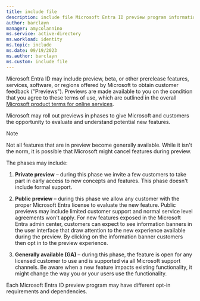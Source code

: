 ```yaml
---
title: include file
description: include file Microsoft Entra ID preview program information 
author: barclayn
manager: amycolannino
ms.service: active-directory
ms.workload: identity
ms.topic: include
ms.date: 09/19/2023
ms.author: barclayn
ms.custom: include file
---
```



Microsoft Entra ID may include preview, beta, or other prerelease features, services, software, or regions offered by Microsoft to obtain customer feedback ("Previews"). Previews are made available to you on the condition that you agree to these terms of use, which are outlined in the overall [Microsoft product terms for online services](https://www.microsoft.com/licensing/terms/product/ForOnlineServices/all).

Microsoft may roll out previews in phases to give Microsoft and customers the opportunity to evaluate and understand potential new features. 

> [!NOTE]
> Not all features that are in preview become generally available. While it isn't the norm, it is possible that Microsoft might cancel features during preview. 

The phases may include: 

1. **Private preview** – during this phase we invite a few customers to take part in early access to new concepts and features. This phase doesn't include formal support. 

1. **Public preview** – during this phase we allow any customer with the proper Microsoft Entra license to evaluate the new feature. Public previews may include limited customer support and normal service level agreements won't apply. For new features exposed in the Microsoft Entra admin center, customers can expect to see information banners in the user interface that draw attention to the new experience available during the preview. By clicking on the information banner customers then opt in to the preview experience.  

1. **Generally available (GA)** – during this phase, the feature is open for any licensed customer to use and is supported via all Microsoft support channels. Be aware when a new feature impacts existing functionality, it might change the way you or your users use the functionality. 

Each Microsoft Entra ID preview program may have different opt-in requirements and dependencies. 
